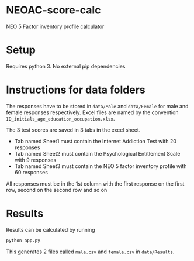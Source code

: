 # NEOAC-score-calc
NEO 5 Factor inventory profile calculator

# Setup
Requires python 3. No external pip dependencies

# Instructions for data folders
The responses have to be stored in `data/Male` and `data/Female` for male and female responses respectively. Excel files are named by the convention `ID_initials_age_education_occupation.xlsx`.

The 3 test scores are saved in 3 tabs in the excel sheet.
- Tab named Sheet1 must contain the Internet Addiction Test with 20 responses
- Tab named Sheet2 must contain the Psychological Entitlement Scale with 9 responses
- Tab named Sheet3 must contain the NEO 5 factor inventory profile with 60 responses

All responses must be in the 1st column with the first response on the first row, second on the second row and so on

# Results
Results can be calculated by running

```python
python app.py
```

This generates 2 files called `male.csv` and `female.csv` in `data/Results`.
